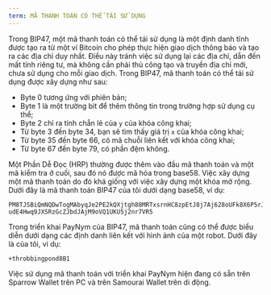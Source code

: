```yaml
---
term: MÃ THANH TOÁN CÓ THỂ TÁI SỬ DỤNG
---
```


Trong BIP47, một mã thanh toán có thể tái sử dụng là một định danh tĩnh được tạo ra từ một ví Bitcoin cho phép thực hiện giao dịch thông báo và tạo ra các địa chỉ duy nhất. Điều này tránh việc sử dụng lại các địa chỉ, dẫn đến mất tính riêng tư, mà không cần phải thủ công tạo và truyền địa chỉ mới, chưa sử dụng cho mỗi giao dịch. Trong BIP47, mã thanh toán có thể tái sử dụng được xây dựng như sau:
* Byte 0 tương ứng với phiên bản;
* Byte 1 là một trường bit để thêm thông tin trong trường hợp sử dụng cụ thể;
* Byte 2 chỉ ra tính chẵn lẻ của `y` của khóa công khai;
* Từ byte 3 đến byte 34, bạn sẽ tìm thấy giá trị `x` của khóa công khai;
* Từ byte 35 đến byte 66, có mã chuỗi liên kết với khóa công khai;
* Từ byte 67 đến byte 79, có phần đệm không.

Một Phần Dễ Đọc (HRP) thường được thêm vào đầu mã thanh toán và một mã kiểm tra ở cuối, sau đó nó được mã hóa trong base58. Việc xây dựng một mã thanh toán do đó khá giống với việc xây dựng một khóa mở rộng. Dưới đây là mã thanh toán BIP47 của tôi dưới dạng base58, ví dụ:

```text
PM8TJSBiQmNQDwTogMAbyqJe2PE2kQXjtgh88MRTxsrnHC8zpEtJ8j7Aj628oUFk8X6P5rJ7P5qD
udE4Hwq9JXSRzGcZJbdJAjM9oVQ1UKU5j2nr7VR5
```

Trong triển khai PayNym của BIP47, mã thanh toán cũng có thể được biểu diễn dưới dạng các định danh liên kết với hình ảnh của một robot. Dưới đây là của tôi, ví dụ:

```text
+throbbingpond8B1
```

Việc sử dụng mã thanh toán với triển khai PayNym hiện đang có sẵn trên Sparrow Wallet trên PC và trên Samourai Wallet trên di động.